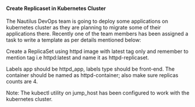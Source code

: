 #### Create Replicaset in Kubernetes Cluster

The Nautilus DevOps team is going to deploy some applications on kubernetes cluster as they are planning to migrate some of their applications there. Recently one of the team members has been assigned a task to write a template as per details mentioned below:


Create a ReplicaSet using httpd image with latest tag only and remember to mention tag i.e httpd:latest and name it as httpd-replicaset.

Labels app should be httpd_app, labels type should be front-end. The container should be named as httpd-container; also make sure replicas counts are 4.

Note: The kubectl utility on jump_host has been configured to work with the kubernetes cluster.
